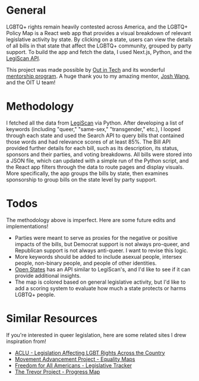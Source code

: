 # General

LGBTQ+ rights remain heavily contested across America, and the LGBTQ+ Policy Map is a React web app that provides a visual breakdown of relevant legislative activity by state. By clicking on a state, users can view the details of all bills in that state that affect the LGBTQ+ community, grouped by party support. To build the app and fetch the data, I used Next.js, Python, and the [LegiScan API](https://legiscan.com/legiscan).

This project was made possible by [Out in Tech](https://outintech.com/) and its wonderful [mentorship program](https://outintech.com/mentorship/). A huge thank you to my amazing mentor, [Josh Wang](https://www.linkedin.com/in/josh-jiayi-wang/), and the OIT U team!


# Methodology

I fetched all the data from [LegiScan](https://legiscan.com/legiscan) via Python. After developing a list of keywords (including "queer," "same-sex," "transgender," etc.), I looped through each state and used the Search API to query bills that contained those words and had relevance scores of at least 85%. The Bill API provided further details for each bill, such as its description, its status, sponsors and their parties, and voting breakdowns. All bills were stored into a JSON file, which can updated with a simple run of the Python script, and the React app filters through the data to route pages and display visuals. More specifically, the app groups the bills by state, then examines sponsorship to group bills on the state level by party support.



# Todos

The methodology above is imperfect. Here are some future edits and implementations!

*   Parties were meant to serve as proxies for the negative or positive impacts of the bills, but Democrat support is not always pro-queer, and Republican support is not always anti-queer. I want to revise this logic.
*   More keywords should be added to include asexual people, intersex people, non-binary people, and people of other identities.
*   [Open States](https://docs.openstates.org/en/latest/api/v3/) has an API similar to LegiScan's, and I'd like to see if it can provide additional insights.
*   The map is colored based on general legislative activity, but I'd like to add a scoring system to evaluate how much a state protects or harms LGBTQ+ people.


# Similar Resources

If you're interested in queer legislation, here are some related sites I drew inspiration from!

*   [ACLU - Legislation Affecting LGBT Rights Across the Country](https://www.aclu.org/legislation-affecting-lgbt-rights-across-country)
*   [Movement Advancement Project - Equality Maps](https://www.lgbtmap.org/equality-maps)
*   [Freedom for All Americans - Legislative Tracker](https://freedomforallamericans.org/legislative-tracker/)
*   [The Trevor Project - Progress Map](https://www.thetrevorproject.org/get-involved/trevor-advocacy/50-bills-50-states/progress-map/)
